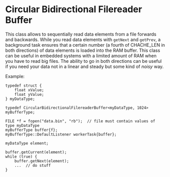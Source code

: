 # Circular Bidirectional Filereader Buffer



This class allows to sequentially read data elements from a file forwards and backwards. While you read data elements with `getNext` and `getPrev`, a background task ensures that a certain number (a fourth of CHACHE_LEN in both directions) of data elements is loaded into the RAM buffer.
This class can be useful in embedded systems with a limited amount of RAM when you have to read big files. The ability to go in both directions can be useful if you need your data not in a linear and steady but some kind of _noisy_ way.

Example:

    typedef struct {
		float xValue;
		float yValue;
	} myDataType;

	typedef CircularBidirectionalFilereaderBuffer<myDataType, 1024> myBufferType;

	FILE *f = fopen("data.bin", "rb");  // file must contain values of type myDataType
	myBufferType buffer{f};
	myBufferType::DefaultListener workerTask{buffer};

	myDataType element;

	buffer.getCurrent(element);
	while (true) {
		buffer.getNext(element);
		...  // do stuff
	}